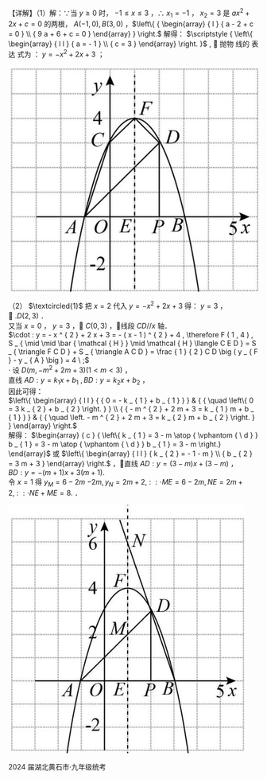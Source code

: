 【详解】（1）解：∵当 $y \ge 0$ 时， $- 1 \leq x \leq 3$ ，∴ $x _ { 1 } = - 1$ ， $x _ { 2 } = 3$ 是 $a x ^ { 2 } + 2 x + c = 0$ 的两根， $A ( - 1 , 0 ) , B ( 3 , 0 )$ ，$\left\{ { \begin{array} { l } { a - 2 + c = 0 } \\ { 9 a + 6 + c = 0 } \end{array} } \right.$ 解得： $\scriptstyle { \left\{ \begin{array} { l l } { a = - 1 } \\ { c = 3 } \end{array} \right. }$ ,  抛物 线的 表达 式为 ： $y = - x ^ { 2 } + 2 x + 3$ ；

![](<../../qs_image_DB/专题3-1_二次函数中的10类定值、定点问题（解析版）/f7e09fe936e9e52cce4b935228001da1d6576ed2a81b5ec2c3118f777bf54f1d.jpg>)

（2） $\textcircled{1}$ 把 $x = 2$ 代入 $y = - x ^ { 2 } + 2 x + 3$ 得： $y = 3$ ，  
 $. D ( 2 , 3 )$ ．  
又当 $x = 0$ ， $y = 3$ ， $C ( 0 , 3 )$ ，线段 $C D / / x$ 轴．  
$\cdot : y = - x ^ { 2 } + 2 x + 3 = - ( x - 1 ) ^ { 2 } + 4 , \therefore F ( 1 , 4 ) , S _ { \mid \mid \bar { \mathcal { H } } \mid \mathcal { H } \llangle C E D } = S _ { \triangle F C D } + S _ { \triangle A C D } = \frac { 1 } { 2 } C D \big ( y _ { F } - y _ { A } \big ) = 4 \ ;$   
$\cdot$ 设 $D \big ( m , - m ^ { 2 } + 2 m + 3 \big ) ( 1 < m < 3 )$ ，  
直线 $A D : y = k _ { 1 } x + b _ { 1 } \ , B D : y = k _ { 2 } x + b _ { 2 }$ ，  
因此可得：  
$\left\{ \begin{array} { l l } { { 0 = - k _ { 1 } + b _ { 1 } } } & { { \quad \left\{ 0 = 3 k _ { 2 } + b _ { 2 } \right. } } \\ { { - m ^ { 2 } + 2 m + 3 = k _ { 1 } m + b _ { 1 } } } & { { \quad \left. - m ^ { 2 } + 2 m + 3 = k _ { 2 } m + b _ { 2 } \right. } } \end{array} \right.$   
解得： $\begin{array} { c } { \left\{ k _ { 1 } = 3 - m \atop { \vphantom { \ d } } b _ { 1 } = 3 - m \atop { \vphantom { \ d } } b _ { 1 } = 3 - m \right.}   \end{array}$ 或 $\left\{ \begin{array} { l l } { k _ { 2 } = - 1 - m } \\ { b _ { 2 } = 3 m + 3 } \end{array} \right.$ ，直线 $A D : y = ( 3 - m ) x + ( 3 - m )$ ，  
$B D : y = - ( m + 1 ) x + 3 ( m + 1 ) .$   
令 $x = 1$ 得 $y _ { M } = 6 - 2 m$ $- 2 m , y _ { \scriptscriptstyle N } = 2 m + 2 , \ : \ : \cdot M E = 6 - 2 m , N E = 2 m + 2 , \ : \ : \cdot N E + M E = 8 .$ ．

![](<../../qs_image_DB/专题3-1_二次函数中的10类定值、定点问题（解析版）/91b262ca8df9140f667498c412fa40b6f80b3819b4ba8984a8f16849208f50b3.jpg>)

2024 届湖北黄石市·九年级统考
